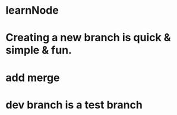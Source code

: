 # learnNode
# Creating a new branch is quick & simple & fun.
# add merge
# dev branch is a test branch